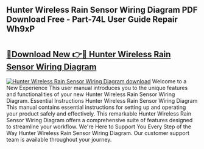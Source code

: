 ## Hunter Wireless Rain Sensor Wiring Diagram PDF Download Free - Part-74L User Guide Repair Wh9xP

# <h2><a href="http://dfs97xb.blite.top/?on=Hunter+Wireless+Rain+Sensor+Wiring+Diagram">🔗Download New 👉🔴 Hunter Wireless Rain Sensor Wiring Diagram</a></h2>

[![Hunter Wireless Rain Sensor Wiring Diagram download](https://i.imgur.com/lujVjoI.png)](http://dfs97xb.blite.top/?on=Hunter+Wireless+Rain+Sensor+Wiring+Diagram)
Welcome to a New Experience This user manual introduces you to the unique features and functionalities of your new Hunter Wireless Rain Sensor Wiring Diagram. Essential Instructions Hunter Wireless Rain Sensor Wiring Diagram This manual contains essential instructions for setting up and operating your product safely and effectively. This remarkable Hunter Wireless Rain Sensor Wiring Diagram offers a comprehensive suite of features designed to streamline your workflow. We're Here to Support You Every Step of the Way Hunter Wireless Rain Sensor Wiring Diagram. Our customer support team is available throughout your journey.
